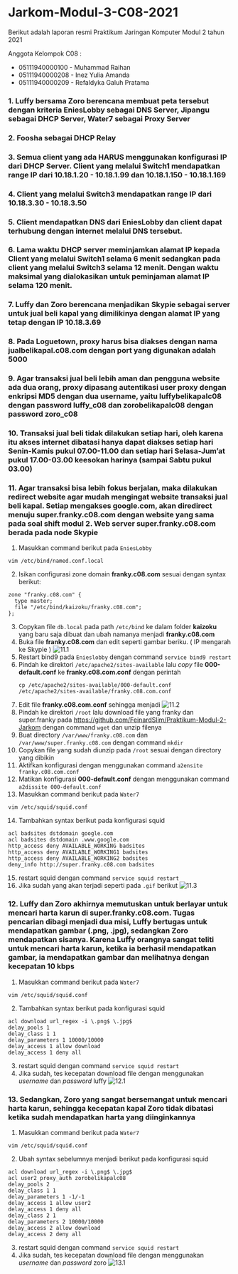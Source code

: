 # Jarkom-Modul-3-C08-2021

Berikut adalah laporan resmi Praktikum Jaringan Komputer Modul 2 tahun 2021

Anggota Kelompok C08 :

- 05111940000100 - Muhammad Raihan
- 05111940000208 - Inez Yulia Amanda
- 05111940000209 - Refaldyka Galuh Pratama

### 1. Luffy bersama Zoro berencana membuat peta tersebut dengan kriteria EniesLobby sebagai DNS Server, Jipangu sebagai DHCP Server, Water7 sebagai Proxy Server

### 2. Foosha sebagai DHCP Relay

### 3. Semua client yang ada HARUS menggunakan konfigurasi IP dari DHCP Server. Client yang melalui Switch1 mendapatkan range IP dari 10.18.1.20 - 10.18.1.99 dan 10.18.1.150 - 10.18.1.169 

### 4. Client yang melalui Switch3 mendapatkan range IP dari 10.18.3.30 - 10.18.3.50 

### 5. Client mendapatkan DNS dari EniesLobby dan client dapat terhubung dengan internet melalui DNS tersebut.

### 6. Lama waktu DHCP server meminjamkan alamat IP kepada Client yang melalui Switch1 selama 6 menit sedangkan pada client yang melalui Switch3 selama 12 menit. Dengan waktu maksimal yang dialokasikan untuk peminjaman alamat IP selama 120 menit.

### 7. Luffy dan Zoro berencana menjadikan Skypie sebagai server untuk jual beli kapal yang dimilikinya dengan alamat IP yang tetap dengan IP 10.18.3.69

### 8. Pada Loguetown, proxy harus bisa diakses dengan nama jualbelikapal.c08.com dengan port yang digunakan adalah 5000 

### 9. Agar transaksi jual beli lebih aman dan pengguna website ada dua orang, proxy dipasang autentikasi user proxy dengan enkripsi MD5 dengan dua username, yaitu luffybelikapalc08 dengan password luffy_c08 dan zorobelikapalc08 dengan password zoro_c08

### 10. Transaksi jual beli tidak dilakukan setiap hari, oleh karena itu akses internet dibatasi hanya dapat diakses setiap hari Senin-Kamis pukul 07.00-11.00 dan setiap hari Selasa-Jum’at pukul 17.00-03.00 keesokan harinya (sampai Sabtu pukul 03.00)

### 11. Agar transaksi bisa lebih fokus berjalan, maka dilakukan redirect website agar mudah mengingat website transaksi jual beli kapal. Setiap mengakses google.com, akan diredirect menuju super.franky.c08.com dengan website yang sama pada soal shift modul 2. Web server super.franky.c08.com berada pada node Skypie
1. Masukkan command berikut pada `EniesLobby`
  ```
 vim /etc/bind/named.conf.local
  ```
2. Isikan configurasi zone domain **franky.c08.com** sesuai dengan syntax berikut:
  ```
  zone "franky.c08.com" {
	type master;
	file "/etc/bind/kaizoku/franky.c08.com";
};
  ```
3. Copykan file `db.local` pada path `/etc/bind` ke dalam folder **kaizoku** yang baru saja dibuat dan ubah namanya menjadi **franky.c08.com**
4. Buka file **franky.c08.com** dan edit seperti gambar beriku. ( IP mengarah ke Skypie )
![11.1](assets/11a.png)
5. Restart bind9 pada `Enieslobby` dengan command `service bind9 restart`
6. Pindah ke direktori `/etc/apache2/sites-available` lalu *copy* file **000-default.conf** ke **franky.c08.com.conf** dengan perintah 
    ```
    cp /etc/apache2/sites-available/000-default.conf /etc/apache2/sites-available/franky.c08.com.conf
    ```
7. Edit file **franky.c08.com.conf** sehingga menjadi
![11.2](assets/11b.png)
8. Pindah ke direktori `/root` lalu download file yang franky dan super.franky pada https://github.com/FeinardSlim/Praktikum-Modul-2-Jarkom dengan command `wget` dan unzip filenya
9. Buat directory `/var/www/franky.c08.com` dan `/var/www/super.franky.c08.com` dengan command `mkdir`
10. Copykan file yang sudah diunzip pada `/root` sesuai dengan directory yang dibikin
11. Aktifkan konfigurasi dengan menggunakan command `a2ensite franky.c08.com.conf` 
12. Matikan konfigurasi **000-default.conf** dengan menggunakan command `a2dissite 000-default.conf`
13. Masukkan command berikut pada `Water7`
  ```
 vim /etc/squid/squid.conf
  ```
14. Tambahkan syntax berikut pada konfigurasi squid
```
acl badsites dstdomain google.com
acl badsites dstdomain .www.google.com
http_access deny AVAILABLE_WORKING badsites
http_access deny AVAILABLE_WORKING1 badsites
http_access deny AVAILABLE_WORKING2 badsites
deny_info http://super.franky.c08.com badsites
```
15. restart squid dengan command `service squid restart`
16. Jika sudah yang akan terjadi seperti pada `.gif` berikut
![11.3](assets/11c.gif)
### 12. Luffy dan Zoro akhirnya memutuskan untuk berlayar untuk mencari harta karun di super.franky.c08.com. Tugas pencarian dibagi menjadi dua misi, Luffy bertugas untuk mendapatkan gambar (.png, .jpg), sedangkan Zoro mendapatkan sisanya. Karena Luffy orangnya sangat teliti untuk mencari harta karun, ketika ia berhasil mendapatkan gambar, ia mendapatkan gambar dan melihatnya dengan kecepatan 10 kbps
1. Masukkan command berikut pada `Water7`
  ```
 vim /etc/squid/squid.conf
  ```
2. Tambahkan syntax berikut pada konfigurasi squid
```
acl download url_regex -i \.png$ \.jpg$
delay_pools 1
delay_class 1 1
delay_parameters 1 10000/10000
delay_access 1 allow download
delay_access 1 deny all
```
3. restart squid dengan command `service squid restart`
4. Jika sudah, tes kecepatan download file dengan menggunakan *username* dan *password* luffy
![12.1](assets/12a.gif)
### 13. Sedangkan, Zoro yang sangat bersemangat untuk mencari harta karun, sehingga kecepatan kapal Zoro tidak dibatasi ketika sudah mendapatkan harta yang diinginkannya
1. Masukkan command berikut pada `Water7`
  ```
 vim /etc/squid/squid.conf
  ```
2. Ubah syntax sebelumnya menjadi berikut pada konfigurasi squid
```
acl download url_regex -i \.png$ \.jpg$
acl user2 proxy_auth zorobelikapalc08
delay_pools 2
delay_class 1 1
delay_parameters 1 -1/-1
delay_access 1 allow user2
delay_access 1 deny all
delay_class 2 1
delay_parameters 2 10000/10000
delay_access 2 allow download
delay_access 2 deny all
```
3. restart squid dengan command `service squid restart`
4. Jika sudah, tes kecepatan download file dengan menggunakan *username* dan *password* zoro
![13.1](assets/13a.gif)
